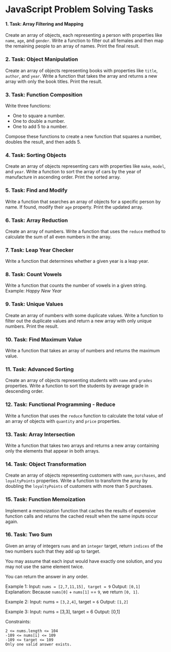 # JavaScript Problem Solving Tasks

#### 1. Task: Array Filtering and Mapping

Create an array of objects, each representing a person with properties like `name`, `age`, and `gender`. Write a function to filter out all females and then map the remaining people to an array of names. Print the final result.

### 2. Task: Object Manipulation

Create an array of objects representing books with properties like `title`, `author`, and `year`. Write a function that takes the array and returns a new array with only the book titles. Print the result.

### 3. Task: Function Composition

Write three functions:

- One to square a number.
- One to double a number.
- One to add 5 to a number.

Compose these functions to create a new function that squares a number, doubles the result, and then adds 5.

### 4. Task: Sorting Objects

Create an array of objects representing cars with properties like `make`, `model`, and `year`. Write a function to sort the array of cars by the year of manufacture in ascending order. Print the sorted array.

### 5. Task: Find and Modify

Write a function that searches an array of objects for a specific person by name. If found, modify their `age` property. Print the updated array.

### 6. Task: Array Reduction

Create an array of numbers. Write a function that uses the `reduce` method to calculate the sum of all even numbers in the array.

### 7. Task: Leap Year Checker

Write a function that determines whether a given year is a leap year.

### 8. Task: Count Vowels

Write a function that counts the number of vowels in a given string.  
Example: _Happy New Year_

### 9. Task: Unique Values

Create an array of numbers with some duplicate values. Write a function to filter out the duplicate values and return a new array with only unique numbers. Print the result.

### 10. Task: Find Maximum Value

Write a function that takes an array of numbers and returns the maximum value.

### 11. Task: Advanced Sorting

Create an array of objects representing students with `name` and `grades` properties. Write a function to sort the students by average grade in descending order.

### 12. Task: Functional Programming - Reduce

Write a function that uses the `reduce` function to calculate the total value of an array of objects with `quantity` and `price` properties.

### 13. Task: Array Intersection

Write a function that takes two arrays and returns a new array containing only the elements that appear in both arrays.

### 14. Task: Object Transformation

Create an array of objects representing customers with `name`, `purchases`, and `loyaltyPoints` properties. Write a function to transform the array by doubling the `loyaltyPoints` of customers with more than 5 purchases.

### 15. Task: Function Memoization

Implement a memoization function that caches the results of expensive function calls and returns the cached result when the same inputs occur again.

### 16. Task: Two Sum

Given an array of integers `nums` and an `integer` target, return `indices` of the two numbers such that they add up to target.

You may assume that each input would have exactly one solution, and you may not use the same element twice.

You can return the answer in any order.

Example 1:
Input: `nums = [2,7,11,15], target = 9`
Output: `[0,1]`
Explanation: Because `nums[0]` + `nums[1]` == `9`, we return `[0, 1]`.

Example 2:
Input: nums = `[3,2,4]`, target = `6`
Output: `[1,2]`

Example 3:
Input: nums = [3,3], target = 6
Output: [0,1]

Constraints:

```
2 <= nums.length <= 104
-109 <= nums[i] <= 109
-109 <= target <= 109
Only one valid answer exists.
```
